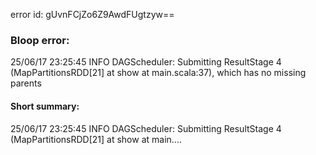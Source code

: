 error id: gUvnFCjZo6Z9AwdFUgtzyw==
### Bloop error:

25/06/17 23:25:45 INFO DAGScheduler: Submitting ResultStage 4 (MapPartitionsRDD[21] at show at main.scala:37), which has no missing parents
#### Short summary: 

25/06/17 23:25:45 INFO DAGScheduler: Submitting ResultStage 4 (MapPartitionsRDD[21] at show at main....